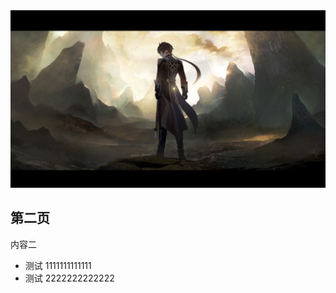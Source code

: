 <!-- slide -->

<img src="./RexLapis.jpg">

<!-- slide -->

## 第二页

内容二

- 测试 1111111111111
- 测试 2222222222222